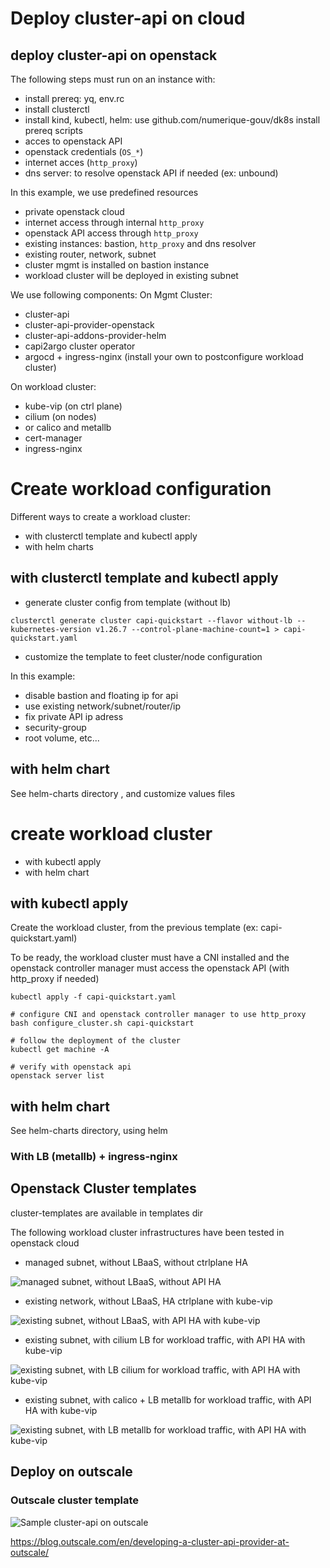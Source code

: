 # Deploy cluster-api on cloud

## deploy cluster-api on openstack

The following steps must run on an instance with:
  - install prereq: yq, env.rc
  - install clusterctl
  - install kind, kubectl, helm: use github.com/numerique-gouv/dk8s install prereq scripts
  - acces to openstack API
  - openstack credentials (`OS_*`)
  - internet acces (`http_proxy`)
  - dns server: to resolve openstack API if needed (ex: unbound)


In this example, we use predefined resources
 - private openstack cloud
 - internet access through internal `http_proxy`
 - openstack API access through `http_proxy`
 - existing instances: bastion, `http_proxy` and dns resolver
 - existing router, network, subnet
 - cluster mgmt is installed on bastion instance
 - workload cluster will be deployed in existing subnet

We use following components:
On Mgmt Cluster:
- cluster-api
- cluster-api-provider-openstack
- cluster-api-addons-provider-helm
- capi2argo cluster operator
- argocd + ingress-nginx (install your own to postconfigure workload cluster)

On workload cluster:
- kube-vip (on ctrl plane)
- cilium (on nodes)
-   or calico and  metallb
- cert-manager
- ingress-nginx

# Create workload configuration

Different ways to create a workload cluster:
  - with clusterctl template and kubectl apply
  - with helm charts

## with clusterctl template and kubectl apply

- generate cluster config from template (without lb)

```
clusterctl generate cluster capi-quickstart --flavor without-lb --kubernetes-version v1.26.7 --control-plane-machine-count=1 > capi-quickstart.yaml
```

- customize the template to feet cluster/node configuration

In this example:
  - disable bastion and floating ip for api
  - use existing network/subnet/router/ip
  - fix private API ip adress
  - security-group
  - root volume, etc...

## with helm chart 

See helm-charts directory , and customize values files

# create workload cluster
- with kubectl apply
- with helm chart

## with kubectl apply

Create the workload cluster, from the previous template (ex: capi-quickstart.yaml)

To be ready, the workload cluster must have a CNI installed and the openstack controller manager must access the openstack API (with http_proxy if needed)

```
kubectl apply -f capi-quickstart.yaml

# configure CNI and openstack controller manager to use http_proxy
bash configure_cluster.sh capi-quickstart

# follow the deployment of the cluster
kubectl get machine -A

# verify with openstack api
openstack server list

```

## with helm chart

See helm-charts directory, using helm

### With LB (metallb) + ingress-nginx


## Openstack Cluster templates

cluster-templates are available in templates dir


The following workload cluster infrastructures have been tested in openstack cloud

- managed subnet, without LBaaS, without ctrlplane HA

![managed subnet, without LBaaS, without API HA](images/cluster-api-cluster-managed-subnet.drawio.png)

- existing network, without LBaaS, HA ctrlplane with kube-vip

![existing subnet, without LBaaS, with API HA with kube-vip](images/cluster-api-cluster-kube-vip.drawio.png)

- existing subnet, with cilium LB for workload traffic, with API HA with kube-vip

![existing subnet, with LB cilium for workload traffic, with API HA with kube-vip](images/cluster-api-cluster-kube-vip-cilium.drawio.png)

- existing subnet, with calico + LB metallb for workload traffic, with API HA with kube-vip

![existing subnet, with LB metallb for workload traffic, with API HA with kube-vip](images/cluster-api-cluster-kube-vip-metallb.drawio.png)



## Deploy on outscale
### Outscale cluster template

![Sample cluster-api on outscale](https://blog.outscale.com/wp-content/uploads/2023/05/operator_OUTSCALE-1.png)

https://blog.outscale.com/en/developing-a-cluster-api-provider-at-outscale/
